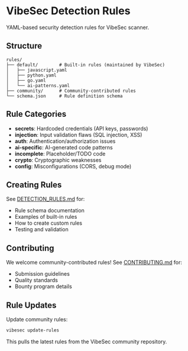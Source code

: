 # VibeSec Detection Rules

YAML-based security detection rules for VibeSec scanner.

## Structure

```
rules/
├── default/        # Built-in rules (maintained by VibeSec)
│   ├── javascript.yaml
│   ├── python.yaml
│   ├── go.yaml
│   └── ai-patterns.yaml
├── community/      # Community-contributed rules
└── schema.json     # Rule definition schema
```

## Rule Categories

- **secrets**: Hardcoded credentials (API keys, passwords)
- **injection**: Input validation flaws (SQL injection, XSS)
- **auth**: Authentication/authorization issues
- **ai-specific**: AI-generated code patterns
- **incomplete**: Placeholder/TODO code
- **crypto**: Cryptographic weaknesses
- **config**: Misconfigurations (CORS, debug mode)

## Creating Rules

See [DETECTION_RULES.md](../docs/DETECTION_RULES.md) for:
- Rule schema documentation
- Examples of built-in rules
- How to create custom rules
- Testing and validation

## Contributing

We welcome community-contributed rules! See [CONTRIBUTING.md](../docs/CONTRIBUTING.md) for:
- Submission guidelines
- Quality standards
- Bounty program details

## Rule Updates

Update community rules:
```bash
vibesec update-rules
```

This pulls the latest rules from the VibeSec community repository.
